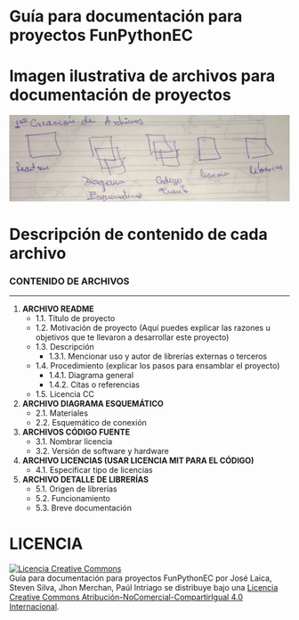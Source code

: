 # Guía para documentación para proyectos FunPythonEC

# Imagen ilustrativa de archivos para documentación de proyectos
![alt text](https://github.com/FunPythonEC/Guia_para_documentacion_de_proyectos/blob/master/Imagenes/WhatsApp%20Image%202018-09-11%20at%2013.07.05.jpeg)

# Descripción de contenido de cada archivo
### CONTENIDO DE ARCHIVOS
____________
1. **ARCHIVO README**
	- 1.1. Título de proyecto
	- 1.2. Motivación de proyecto (Aquí puedes explicar las razones u objetivos que te llevaron a desarrollar este proyecto)
	- 1.3. Descripción 
		- 1.3.1. Mencionar uso y autor de librerías externas o terceros
	- 1.4. Procedimiento (explicar los pasos para ensamblar el proyecto)
		- 1.4.1. Diagrama general
		- 1.4.2. Citas o referencias
	- 1.5. Licencia CC
2. **ARCHIVO DIAGRAMA ESQUEMÁTICO**
	- 2.1. Materiales
	- 2.2. Esquemático de conexión
3. **ARCHIVOS CÓDIGO FUENTE**
	- 3.1. Nombrar licencia
	- 3.2. Versión de software y hardware
4. **ARCHIVO LICENCIAS (USAR LICENCIA MIT PARA EL CÓDIGO)**
	- 4.1. Especificar tipo de licencias
5. **ARCHIVO DETALLE DE LIBRERÍAS**
	- 5.1. Origen de librerías
	- 5.2. Funcionamiento
	- 5.3. Breve documentación




LICENCIA
=================================
<a rel="license" href="http://creativecommons.org/licenses/by-nc-sa/4.0/"><img alt="Licencia Creative Commons" style="border-width:0" src="https://i.creativecommons.org/l/by-nc-sa/4.0/88x31.png" /></a><br /><span xmlns:dct="http://purl.org/dc/terms/" href="http://purl.org/dc/dcmitype/Text" property="dct:title" rel="dct:type">Guía para documentación para proyectos FunPythonEC</span> por <span xmlns:cc="http://creativecommons.org/ns#" property="cc:attributionName">José Laica, Steven Silva, Jhon Merchan, Paúl Intriago</span> se distribuye bajo una <a rel="license" href="http://creativecommons.org/licenses/by-nc-sa/4.0/">Licencia Creative Commons Atribución-NoComercial-CompartirIgual 4.0 Internacional</a>.
